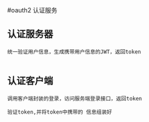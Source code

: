#oauth2 认证服务
## 认证服务器
```
统一验证用户信息，生成携带用户信息的JWT，返回token


```
## 认证客户端
```
调用客户端封装的登录，访问服务端登录接口，返回token

验证token,并将token中携带的 信息组装好




```